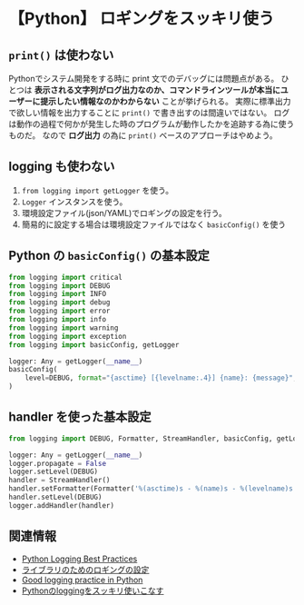 # 【Python】 ロギングをスッキリ使う

## `print()` は使わない

Pythonでシステム開発をする時に print 文でのデバッグには問題点がある。
ひとつは **表示される文字列がログ出力なのか、コマンドラインツールが本当にユーザーに提示したい情報なのかわからない** ことが挙げられる。
実際に標準出力で欲しい情報を出力することに `print()` で書き出すのは間違いではない。
ログは動作の過程で何かが発生した時のプログラムが動作したかを追跡する為に使うものだ。
なので **ログ出力** の為に `print()` ベースのアプローチはやめよう。

## logging も使わない

1. `from logging import getLogger` を使う。
2. `Logger` インスタンスを使う。
3. 環境設定ファイル(json/YAML)でロギングの設定を行う。
4. 簡易的に設定する場合は環境設定ファイルではなく `basicConfig()` を使う

## Python の `basicConfig()` の基本設定

``` python
from logging import critical
from logging import DEBUG
from logging import INFO
from logging import debug
from logging import error
from logging import info
from logging import warning
from logging import exception
from logging import basicConfig, getLogger

logger: Any = getLogger(__name__)
basicConfig(
    level=DEBUG, format="{asctime} [{levelname:.4}] {name}: {message}", style="{"
)
```

## handler を使った基本設定

```python
from logging import DEBUG, Formatter, StreamHandler, basicConfig, getLogger

logger: Any = getLogger(__name__)
logger.propagate = False
logger.setLevel(DEBUG)
handler = StreamHandler()
handler.setFormatter(Formatter('%(asctime)s - %(name)s - %(levelname)s - %(message)s'))
handler.setLevel(DEBUG)
logger.addHandler(handler)
```

## 関連情報

- [Python Logging Best Practices](https://pieces.openpolitics.com/2012/04/python-logging-best-practices/)
- [ライブラリのためのロギングの設定](https://docs.python.org/ja/3/howto/logging.html#configuring-logging-for-a-library)
- [Good logging practice in Python](https://fangpenlin.com/posts/2012/08/26/good-logging-practice-in-python/)
- [Pythonのloggingをスッキリ使いこなす](https://own-search-and-study.xyz/2019/10/20/python-logging-clear/)
